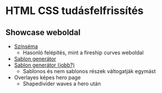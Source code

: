 # HTML CSS tudásfelfrissítés

## Showcase weboldal

- [Színséma](https://coolors.co/32021f-82126c-0a0205-cd02fa-e6309d-1d0a1f-590b3c-24011a-ca02f7-91117a)
  - Hasonló felépítés, mint a fireship curves weboldal
- [Sablon generátor](http://www.heropatterns.com/)
- [Sablon generátor (jobb?)](https://pattern.monster/)
  - Sablonos és nem sablonos részek váltogatják egymást
- Overlayes képes hero page
  - Shapedivider waves a hero után
